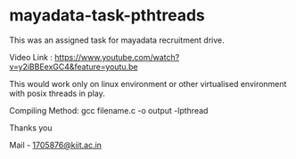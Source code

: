 # mayadata-task-pthtreads
This was an assigned task for mayadata recruitment drive.

Video Link : <a href="https://www.youtube.com/watch?v=y2iBBEexGC4&feature=youtu.be">https://www.youtube.com/watch?v=y2iBBEexGC4&feature=youtu.be</a>

This would work only on linux environment or other virtualised environment with posix threads in play.

Compiling Method:
gcc filename.c -o output -lpthread

Thanks you

Mail - 1705876@kiit.ac.in
